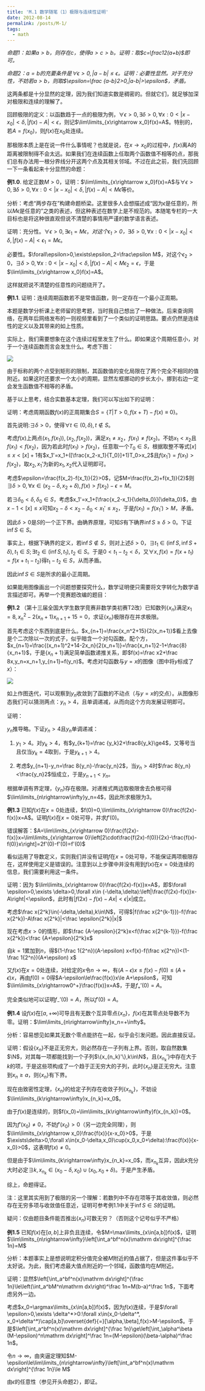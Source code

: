 ```yaml
---
title: 'M.1 数学随笔（1）极限与连续性证明'
date: 2012-08-14
permalink: /posts/M-1/
tags:
  - math
---
```


*命题1：如果$a>b$，则存在$c$，使得$a>c>b$。证明：取$c=\frac12(a+b)$即可。*

*命题2：$a=b$的充要条件是$\forall \epsilon>0,|a-b|\le\epsilon$。证明：必要性显然。对于充分性，不妨若$a>b$，则取$\epsilon=\frac {a-b}2>0,|a-b|>\epsilon$，矛盾。*

这两条都是十分显然的定理，因为我们知道实数是稠密的。但就它们，就足够加深对极限和连续的理解了。

回顾极限的定义：以函数趋于一点的极限为例，$\forall \epsilon>0, \exists\delta > 0,\forall x:0<|x-x_0|<\delta, |f(x)-A|<\epsilon$，则记$\lim\limits_{x\rightarrow x_0}f(x)=A$。特别的，若$A=f(x_0)$，则$f(x)$在$x_0$处连续。

那极限本质上是在说一件什么事情呢？也就是说，在$x\rightarrow x_0$的过程中，$f(x)$离A的距离被限制得不会太远。如果我们在连续函数上任取两个函数值不相等的点，那我们总有办法用一根分界线分开这两个点及其相关邻域。不过在此之前，我们先回顾一下一条看起来十分显然的命题：

**例1.0**. 给定正数$M>0$，证明：$\lim\limits_{x\rightarrow x_0}f(x)=A$与$\forall \epsilon>0, \exists\delta > 0,\forall x:0<|x-x_0|<\delta, |f(x)-A|<M\epsilon$等价。

分析：考虑“两步存在”构建命题桥梁。这里很多人会想描述成“因为$\epsilon$是任意的，所以$M\epsilon$是任意的”之类的表述，但这种表述在数学上是不规范的。本随笔专栏的一大目标也是将这种很直观但说不清楚的事情用严谨的数学语言表述。

证明：充分性。$\forall\epsilon>0,\exists\epsilon_1=M\epsilon$，*对这个$\epsilon_1>0$，*$\exists\delta>0,\forall x:0<|x-x_0|<\delta, |f(x)-A|<\epsilon_1=M\epsilon$。

必要性。$\forall\epsilon>0,\exists\epsilon_2=\frac\epsilon M$，对这个$\epsilon_2>0，\exists\delta>0,\forall x:0<|x-x_0|<\delta, |f(x)-A|<M\epsilon_2=\epsilon$，于是$\lim\limits_{x\rightarrow x_0}f(x)=A$。

这样就把说不清楚的任意性的问题绕开了。

**例1.1**. 证明：连续周期函数若不是常值函数，则一定存在一个最小正周期。

本题是数学分析课上老师留的思考题，当时我自己想出了一种做法。后来查询网络，在两年后网络发布的一则视频里看到了一个类似的证明思路。要点仍然是连续性的定义以及其带来的如上性质。

实际上，我们需要想象在这个连续过程里发生了什么。即如果这个周期任意小，对于一个连续函数而言会发生什么。考虑下图：

![](./figs/M-1-1.png)

由于标称的两个点受到矩形的限制，其函数值的变化局限在了两个完全不相同的值附近。如果这时还要求一个太小的周期，显然左框挪动的步长太小，挪到右边一定会发生函数值不相等的矛盾。

基于以上思考，结合实数基本定理，我们可以写出如下的证明：

证明：考虑周期函数$f(x)$的正周期集合$S=\{T|T>0,f(x+T)-f(x)\equiv0\}$。

首先说明:$\exists\delta>0$，使得$\forall t\in (0,\delta),t\notin S$。

考虑$f(x)$上两点$(x_1,f(x_1)),(x_2,f(x_2))$，满足$x_1\neq x_2$，$f(x_1)\neq f(x_2)$。不妨$x_1<x_2$且$f(x_1)<f(x_2)$，因为若此时$f(x_1)>f(x_2)$，任意取一个$T_0\in S$，根据取整不等式$[x]\le x<[x]+1$有$x_1'=x_1+([\frac{x_2-x_1}{T_0}]+1)T_0>x_2$且$f(x_1')=f(x_1)>f(x_2)$，取$x_2,x_1'$为新的$x_1,x_2$代入证明即可。

考虑$\epsilon=\frac{f(x_2)-f(x_1)}{2}>0$，记$M=\frac{f(x_2)+f(x_1)}{2}$则$\exists\delta>0,\forall x\in(x_2-\delta,x_2+\delta),f(x)>f(x_2)-\epsilon=M$。

若$\exists \delta_0<\delta,\delta_0\in S$，考虑$x_1'=x_1+[\frac{x_2-x_1}{\delta_0}]{\delta_0}$，由$x-1<[x]\le x$可知$x_2-\delta<x_2-\delta_0<x_1'\le x_2$，于是$f(x_1)=f(x_1')>M$，矛盾。

因此$\delta>0$是$S$的一个正下界。由确界原理，可知$S$有下确界$\inf S\ge \delta>0$。下证$\inf S\in S$。

事实上，根据下确界的定义，若$\inf S\notin S$，则对上述$\delta>0$，$\exists t_1\in(\inf S,\inf S+\delta),t_1\in S; \exists t_2\in(\inf S,t_1), t_2\in S$。于是$0<t_1-t_2<\delta$，又$\forall x,f(x)=f(x+t_1)=f(x+t_1-t_2)$得$t_1-t_2\in S$，从而矛盾。

因此$\inf S\in S$是所求的最小正周期。

如果能用图像画出一个问题想要探究什么，数学证明便只需要将文字转化为数学语言描述即可。再举一个竞赛题改编的题目：

**例1.2** （第十三届全国大学生数学竞赛非数学类初赛T2改）已知数列$\{x_n\}$满足$x_1=8, x_n^2-2(x_n+1)x_{n+1}+15=0$，求证$\{x_n\}$极限存在并求极限。

首先考虑这个东西到底是什么。$x_{n+1}=\frac{x_n^2+15}{2(x_n+1)}$看上去像是个二次除以一次的式子，似乎暗含一个对勾函数。配个方，$x_{n+1}=\frac{(x_n+1)^2+14-2x_n}{2(x_n+1)}=\frac{x_n+1}2-1+\frac{8}{x_n+1}$，于是$\{x_n+1\}$满足简单函数递推关系，即$f(x)=\frac x2+\frac 8x,y_n=x_n+1,y_{n+1}=f(y_n)$。考虑对勾函数与$y=x$的图像（图中将$y$标成了$x$）：

![](./figs/M-1-2.png)

如上作图迭代，可以观察到$y_n$收敛到了函数的不动点（与$y=x$的交点）。从图像形态我们可以猜测两点：$y_n>4$，且单调递减，从而向这个方向发展证明即可。

证明：

$y_n$推导略。下证$y_n>4$且$y_n$单调递减：

1. $y_1>4$。对$y_k>4$，有$y_{k+1}=\frac {y_k}2+\frac8{y_k}\ge4$，又等号当且仅当$y_k=4$取到，于是$y_{k+1}>4$。

2. 考虑$y_{n+1}-y_n=\frac 8{y_n}-\frac{y_n}2$，当$y_n>4$时$\frac 8{y_n}<\frac{y_n}2$恒成立，于是$y_{n+1}<y_n$。

根据单调有界定理，$\{y_n\}$存在极限。对递推式两边取极限舍去负根可得$\lim\limits_{n\rightarrow\infty}y_n=4$，因此所求极限为$3$。

**例1.3** 已知$f(x)$在$x=0$处连续，$f(0)=0,\lim\limits_{x\rightarrow 0}\frac{f(2x)-f(x)}x=A$。证明$f(x)$在$x=0$处可导，并求$f'(0)$。

错误解答：$A=\lim\limits_{x\rightarrow 0}\frac{f(2x)-f(x)}x=\lim\limits_{x\rightarrow 0}\left[2\cdot\frac{f(2x)-f(0)}{2x}-\frac{f(x)-f(0)}x\right]=2f'(0)-f'(0)=f'(0)$

看似运用了导数定义，实则我们并没有证明$f$在$x=0$处可导，不能保证两项极限存在，这样使用定义是错误的。注意到以上步骤中并没有用到$f(x)$在$x=0$处连续的信息，我们需要利用这一条件。

证明：因为 $\lim\limits_{x\rightarrow 0}\frac{f(2x)-f(x)}x=A$，即$\forall \epsilon>0,\exists \delta>0,\forall x\in (-\delta,\delta):\left|\frac{f(2x)-f(x)}x-A\right|<\epsilon$，此时有$|f(2x)-f(x)-Ax|<\epsilon|x|$成立。

考虑$\frac x{2^k}\in(-\delta,\delta),k\in\N$，可得$|f(\frac x{2^{k-1}})-f(\frac x{2^k})-A\frac x{2^k}|<\frac \epsilon{2^k}|x|$

现在考虑$x>0$的情形，即$\frac {A-\epsilon}{2^k}x<f(\frac x{2^{k-1}})-f(\frac x{2^k})<\frac {A+\epsilon}{2^k}x$

自$k=1$累加到$n$，得$(1-\frac 1{2^n})(A-\epsilon) x<f(x)-f(\frac x{2^n})<(1-\frac 1{2^n})(A+\epsilon) x$

又$f(x)$在$x=0$处连续，对给定的$x$令$n\rightarrow\infty$，有$(A-\epsilon)x\le f(x)-f(0)\le(A+\epsilon)x$，再由$f(0)=0$得$A-\epsilon\le\frac{f(x)}x\le A+\epsilon$，可知$\lim\limits_{x\rightarrow0^+}\frac{f(x)}x=A$，于是$f_+'(0)=A$。

完全类似地可以证明$f_-'(0)=A$，所以$f'(0)=A$。

**例1.4** 设$f(x)$在$[a,+\infty)$可导且有无数个互异零点$\{x_n\}$，$f(x)$在其零点处导数不为零。证明：$\lim\limits_{n\rightarrow\infty}x_n=+\infty$。

分析：容易想见如果其无数个零点能挤在一起，似乎会引发问题。因此直接反证。

证明：假设$\{x_n\}$不是正无穷大，则必然存在一子列有上界。否则，取自然数集$\N$，对其每一项都能找到一个子列$\{x_{n_k}'\},k\in\N$，且$\{x_{n_k}'\}$中存在大于$k$的项，于是这些项构成了一个趋于正无穷大的子列，此时$\{x_n\}$是正无穷大。注意到$x_n\ge a$，则$\{x_n\}$有下界。

现在由致密性定理，$\{x_n\}$的给定子列存在收敛子列$\{x_{n_k}\}$，不妨设$\lim\limits_{k\rightarrow\infty}x_{n_k}=x_0$。

由于$f(x)$是连续的，则$f(x_0)=\lim\limits_{k\rightarrow\infty}f(x_{n_k})=0$。

因为$f'(x_0)\ne 0$，不妨$f'(x_0)>0$（另一边完全同理），则$\lim\limits_{x\rightarrow x_0}\frac{f(x)}{x-x_0}>0$，于是$\exists\delta>0,\forall x\in(x_0-\delta,x_0)\cup(x_0,x_0+\delta):\frac{f(x)}{x-x_0}>0$，这表明$f(x)\ne0$。

但是由于$\lim\limits_{k\rightarrow\infty}x_{n_k}=x_0$，而$x_{n_k}$互异，因此$k$充分大时必定$\exists k,x_{n_k}\in(x_0-\delta,x_0)\cup(x_0,x_0+\delta)$。于是产生矛盾。

综上，命题得证。

注：这里其实用到了极限的另一个理解：若数列中不存在项等于其收敛值，则必然存在无穷多项与收敛值任意近，证明可参考例1.1中关于$\inf S\in S$的证明。

疑问：仅由题目条件能否推出$\{x_n\}$可数无穷？（否则这个记号似乎不严格）

**例1.5** 已知$f(x)$在$[a,b]$上非负且连续，令$M=\max\limits_{x\in[a,b]}f(x)$，证明$\lim\limits_{n\rightarrow\infty}\left[\int_a^bf^n(x)\mathrm dx\right]^{\frac 1n}=M$

分析：本题事实上是想说明定积分值完全被$M$附近的值占据了，但是这件事似乎不太好说。为此，我们考虑最大值点附近的一个邻域，函数值均在$M$附近。

证明：显然$\left[\int_a^bf^n(x)\mathrm dx\right]^{\frac 1n}\le\left(\int_a^bM^n\mathrm dx\right)^\frac 1n=M(b-a)^\frac 1n$，下面考虑另外一边。

考虑$x_0=\argmax\limits_{x\in[a,b]}f(x)$，因为$f(x)$连续，于是$\forall \epsilon>0,\exists \delta^*>0:\forall x\in(x_0-\delta^*, x_0+\delta^*)\cap[a,b]\overset{def}{=}[\alpha,\beta],f(x)>M-\epsilon$。于是$\left[\int_a^bf^n(x)\mathrm dx\right]^{\frac 1n}\ge\left[\int_\alpha^\beta (M-\epsilon)^n\mathrm dx\right]^\frac 1n=(M-\epsilon)(\beta-\alpha)^\frac 1n$。

令$n\rightarrow\infty$，由夹逼定理知$M-\epsilon\le\lim\limits_{n\rightarrow\infty}\left[\int_a^bf^n(x)\mathrm dx\right]^{\frac 1n}\le M$

由$\epsilon$的任意性（参见开头命题2），即证。
